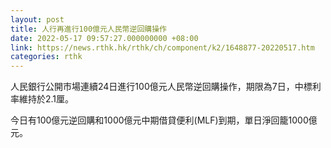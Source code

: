 ```yaml
---
layout: post
title: 人行再進行100億元人民幣逆回購操作
date: 2022-05-17 09:57:27.000000000 +08:00
link: https://news.rthk.hk/rthk/ch/component/k2/1648877-20220517.htm
categories: rthk
---
```


人民銀行公開市場連續24日進行100億元人民幣逆回購操作，期限為7日，中標利率維持於2.1厘。

今日有100億元逆回購和1000億元中期借貸便利(MLF)到期，單日淨回籠1000億元。
